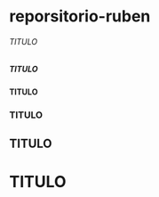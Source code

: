# reporsitorio-ruben
<h6> TITULO <h6/>
<h5> TITULO <h5/>
<h4> TITULO <h4/>
<h3> TITULO <h3/>
<h2> TITULO <h2/>
<h1> TITULO <h1/>  
